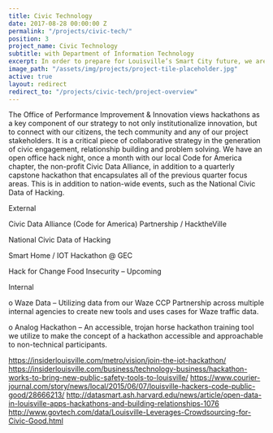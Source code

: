 ```yaml
---
title: Civic Technology
date: 2017-08-28 00:00:00 Z
permalink: "/projects/civic-tech/"
position: 3
project_name: Civic Technology
subtitle: with Department of Information Technology
excerpt: In order to prepare for Louisville’s Smart City future, we are making investments in foundational infrastructure and implementing technologies through public-private partnerships.
image_path: "/assets/img/projects/project-tile-placeholder.jpg"
active: true
layout: redirect
redirect_to: "/projects/civic-tech/project-overview"
---
```


The Office of Performance Improvement & Innovation views hackathons as a key component of our strategy to not only institutionalize innovation, but to connect with our citizens, the tech community and any of our project stakeholders. It is a critical piece of collaborative strategy in the generation of civic engagement, relationship building and problem solving. We have an open office hack night, once a month with our local Code for America chapter, the non-profit Civic Data Alliance, in addition to a quarterly capstone hackathon that encapsulates all of the previous quarter focus areas. This is in addition to nation-wide events, such as the National Civic Data of Hacking.

External

Civic Data Alliance (Code for America) Partnership / HacktheVille

National Civic Data of Hacking

Smart Home / IOT Hackathon @ GEC

Hack for Change Food Insecurity – Upcoming

Internal

o Waze Data – Utilizing data from our Waze CCP Partnership across multiple internal agencies to create new tools and uses cases for Waze traffic data.

o Analog Hackathon – An accessible, trojan horse hackathon training tool we utilize to make the concept of a hackathon accessible and approachable to non-technical participants.

https://insiderlouisville.com/metro/vision/join-the-iot-hackathon/
https://insiderlouisville.com/business/technology-business/hackathon-works-to-bring-new-public-safety-tools-to-louisville/
https://www.courier-journal.com/story/news/local/2015/06/07/louisville-hackers-code-public-good/28666213/
http://datasmart.ash.harvard.edu/news/article/open-data-in-louisville-apps-hackathons-and-building-relationships-1076
http://www.govtech.com/data/Louisville-Leverages-Crowdsourcing-for-Civic-Good.html
